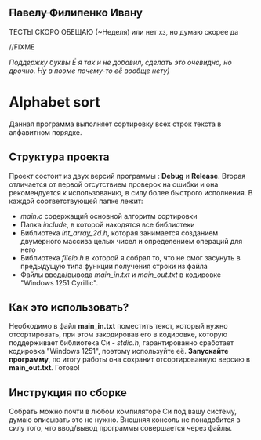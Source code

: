 ## ~~Павелу Филипенко~~ Ивану

ТЕСТЫ СКОРО ОБЕЩАЮ (~Неделя) или нет хз, но думаю скорее да

//FIXME

_Поддержку буквы Ё я так и не добавил, сделать это очевидно, но дрочно. Ну в поэме почему-то её вообще нету)_

# Alphabet sort

Данная программа выполняет сортировку всех строк текста в алфавитном порядке.

## Структура проекта

Проект состоит из двух версий программы : __Debug__ и __Release__. Вторая отличается от первой отсутствием проверок на ошибки и она рекомендуется к использованию, в силу более быстрого исполнения. В каждой соответствующей папке лежит:

- _main.c_ содержащий основной алгоритм сортировки
- Папка _include_, в которой находятся все библиотеки
- Библиотека _int_array_2d.h_, которая занимается созданием двумерного массива целых чисел и определением операций для него
- Библиотека _fileio.h_ в которой я собрал то, что не смог засунуть в предыдущую типа функции получения строки из файла
- Файлы ввода/вывода _main_in.txt_ и _main_out.txt_ в кодировке "Windows 1251 Cyrillic".

## Как это использовать? 

Необходимо в файл __main_in.txt__ поместить текст, который нужно отсортировать, при этом закодировав его в кодировке, которую поддерживает библиотека Си - _stdio.h_, гарантированно сработает кодировка "Windows 1251", поэтому используйте её. __Запускайте программу__, по итогу работы она сохранит отсортированную версию в __main_out.txt__. Готово!

## Инструкция по сборке

Собрать можно почти в любом компиляторе Си под вашу систему, думаю описывать это не нужно. Внешняя консоль не понадобится в силу того, что ввод/вывод программы совершается через файлы.


